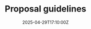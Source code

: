 ---
title: Proposal guidelines
linkTitle: Proposal guidelines
date: '2025-04-29T17:10:00Z'
weight: 1
description: A comprehensive proposal should include a cover letter, client needs
  analysis, tailored solutions, project timeline, case studies, budget breakdown,
  measurement plan, next steps, optional terms, and professional branding to effectively
  showcase Green Orbit Digital's value and commitment to sustainable marketing.
draft: false
ref: proposal-guidelines
---